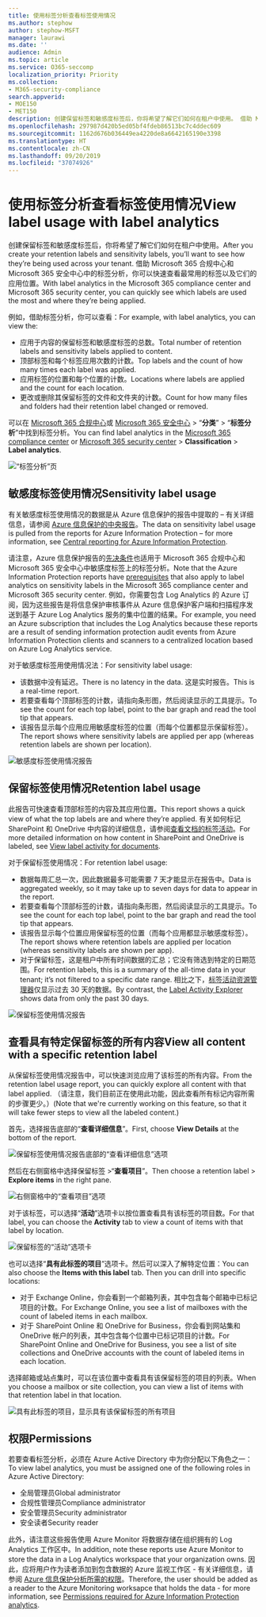 ```yaml
---
title: 使用标签分析查看标签使用情况
ms.author: stephow
author: stephow-MSFT
manager: laurawi
ms.date: ''
audience: Admin
ms.topic: article
ms.service: O365-seccomp
localization_priority: Priority
ms.collection:
- M365-security-compliance
search.appverid:
- MOE150
- MET150
description: 创建保留标签和敏感度标签后，你将希望了解它们如何在租户中使用。 借助 Microsoft 365 合规中心和 Microsoft 365 安全中心中的标签分析，你可以快速查看最常用的标签以及它们的应用位置。
ms.openlocfilehash: 297987d420b5ed05bf4fdeb86513bc7c4ddec609
ms.sourcegitcommit: 1162d676b036449ea4220de8a6642165190e3398
ms.translationtype: HT
ms.contentlocale: zh-CN
ms.lasthandoff: 09/20/2019
ms.locfileid: "37074926"
---
```

# <a name="view-label-usage-with-label-analytics"></a><span data-ttu-id="95d58-104">使用标签分析查看标签使用情况</span><span class="sxs-lookup"><span data-stu-id="95d58-104">View label usage with label analytics</span></span>

<span data-ttu-id="95d58-105">创建保留标签和敏感度标签后，你将希望了解它们如何在租户中使用。</span><span class="sxs-lookup"><span data-stu-id="95d58-105">After you create your retention labels and sensitivity labels, you’ll want to see how they’re being used across your tenant.</span></span> <span data-ttu-id="95d58-106">借助 Microsoft 365 合规中心和 Microsoft 365 安全中心中的标签分析，你可以快速查看最常用的标签以及它们的应用位置。</span><span class="sxs-lookup"><span data-stu-id="95d58-106">With label analytics in the Microsoft 365 compliance center and Microsoft 365 security center, you can quickly see which labels are used the most and where they’re being applied.</span></span>

<span data-ttu-id="95d58-107">例如，借助标签分析，你可以查看：</span><span class="sxs-lookup"><span data-stu-id="95d58-107">For example, with label analytics, you can view the:</span></span>

- <span data-ttu-id="95d58-108">应用于内容的保留标签和敏感度标签的总数。</span><span class="sxs-lookup"><span data-stu-id="95d58-108">Total number of retention labels and sensitivity labels applied to content.</span></span>
- <span data-ttu-id="95d58-109">顶部标签和每个标签应用次数的计数。</span><span class="sxs-lookup"><span data-stu-id="95d58-109">Top labels and the count of how many times each label was applied.</span></span>
- <span data-ttu-id="95d58-110">应用标签的位置和每个位置的计数。</span><span class="sxs-lookup"><span data-stu-id="95d58-110">Locations where labels are applied and the count for each location.</span></span>
- <span data-ttu-id="95d58-111">更改或删除其保留标签的文件和文件夹的计数。</span><span class="sxs-lookup"><span data-stu-id="95d58-111">Count for how many files and folders had their retention label changed or removed.</span></span>

<span data-ttu-id="95d58-112">可以在 [Microsoft 365 合规中心](https://compliance.microsoft.com/labelanalytics)或 [Microsoft 365 安全中心](https://security.microsoft.com/labelanalytics) > “**分类**” > “**标签分析**”中找到标签分析。</span><span class="sxs-lookup"><span data-stu-id="95d58-112">You can find label analytics in the [Microsoft 365 compliance center](https://compliance.microsoft.com/labelanalytics) or [Microsoft 365 security center](https://security.microsoft.com/labelanalytics) > **Classification** > **Label analytics**.</span></span>

![“标签分析”页](media/label-analytics-page.png)

## <a name="sensitivity-label-usage"></a><span data-ttu-id="95d58-114">敏感度标签使用情况</span><span class="sxs-lookup"><span data-stu-id="95d58-114">Sensitivity label usage</span></span>

<span data-ttu-id="95d58-115">有关敏感度标签使用情况的数据是从 Azure 信息保护的报告中提取的 – 有关详细信息，请参阅 [Azure 信息保护的中央报告](https://docs.microsoft.com/zh-CN/azure/information-protection/reports-aip)。</span><span class="sxs-lookup"><span data-stu-id="95d58-115">The data on sensitivity label usage is pulled from the reports for Azure Information Protection – for more information, see [Central reporting for Azure Information Protection](https://docs.microsoft.com/zh-CN/azure/information-protection/reports-aip).</span></span>

<span data-ttu-id="95d58-116">请注意，Azure 信息保护报告的[先决条件](https://docs.microsoft.com/zh-CN/azure/information-protection/reports-aip#prerequisites-for-azure-information-protection-analytics)也适用于 Microsoft 365 合规中心和 Microsoft 365 安全中心中敏感度标签上的标签分析。</span><span class="sxs-lookup"><span data-stu-id="95d58-116">Note that the Azure Information Protection reports have [prerequisites](https://docs.microsoft.com/zh-CN/azure/information-protection/reports-aip#prerequisites-for-azure-information-protection-analytics) that also apply to label analytics on sensitivity labels in the Microsoft 365 compliance center and Microsoft 365 security center.</span></span> <span data-ttu-id="95d58-117">例如，你需要包含 Log Analytics 的 Azure 订阅，因为这些报告是将信息保护审核事件从 Azure 信息保护客户端和扫描程序发送到基于 Azure Log Analytics 服务的集中位置的结果。</span><span class="sxs-lookup"><span data-stu-id="95d58-117">For example, you need an Azure subscription that includes the Log Analytics because these reports are a result of sending information protection audit events from Azure Information Protection clients and scanners to a centralized location based on Azure Log Analytics service.</span></span>

<span data-ttu-id="95d58-118">对于敏感度标签用使用情况法：</span><span class="sxs-lookup"><span data-stu-id="95d58-118">For sensitivity label usage:</span></span>

- <span data-ttu-id="95d58-119">该数据中没有延迟。</span><span class="sxs-lookup"><span data-stu-id="95d58-119">There is no latency in the data.</span></span> <span data-ttu-id="95d58-120">这是实时报告。</span><span class="sxs-lookup"><span data-stu-id="95d58-120">This is a real-time report.</span></span>
- <span data-ttu-id="95d58-121">若要查看每个顶部标签的计数，请指向条形图，然后阅读显示的工具提示。</span><span class="sxs-lookup"><span data-stu-id="95d58-121">To see the count for each top label, point to the bar graph and read the tool tip that appears.</span></span>
- <span data-ttu-id="95d58-122">该报告显示每个应用应用敏感度标签的位置（而每个位置都显示保留标签）。</span><span class="sxs-lookup"><span data-stu-id="95d58-122">The report shows where sensitivity labels are applied per app (whereas retention labels are shown per location).</span></span>

![敏感度标签使用情况报告](media/sensitivity-label-usage-report.png)

## <a name="retention-label-usage"></a><span data-ttu-id="95d58-124">保留标签使用情况</span><span class="sxs-lookup"><span data-stu-id="95d58-124">Retention label usage</span></span>

<span data-ttu-id="95d58-125">此报告可快速查看顶部标签的内容及其应用位置。</span><span class="sxs-lookup"><span data-stu-id="95d58-125">This report shows a quick view of what the top labels are and where they’re applied.</span></span> <span data-ttu-id="95d58-126">有关如何标记 SharePoint 和 OneDrive 中内容的详细信息，请参阅[查看文档的标签活动](view-label-activity-for-documents.md)。</span><span class="sxs-lookup"><span data-stu-id="95d58-126">For more detailed information on how content in SharePoint and OneDrive is labeled, see [View label activity for documents](view-label-activity-for-documents.md).</span></span>

<span data-ttu-id="95d58-127">对于保留标签使用情况：</span><span class="sxs-lookup"><span data-stu-id="95d58-127">For retention label usage:</span></span>

- <span data-ttu-id="95d58-128">数据每周汇总一次，因此数据最多可能需要 7 天才能显示在报告中。</span><span class="sxs-lookup"><span data-stu-id="95d58-128">Data is aggregated weekly, so it may take up to seven days for data to appear in the report.</span></span>
- <span data-ttu-id="95d58-129">若要查看每个顶部标签的计数，请指向条形图，然后阅读显示的工具提示。</span><span class="sxs-lookup"><span data-stu-id="95d58-129">To see the count for each top label, point to the bar graph and read the tool tip that appears.</span></span>
- <span data-ttu-id="95d58-130">该报告显示每个位置应用保留标签的位置（而每个应用都显示敏感度标签）。</span><span class="sxs-lookup"><span data-stu-id="95d58-130">The report shows where retention labels are applied per location (whereas sensitivity labels are shown per app).</span></span>
- <span data-ttu-id="95d58-131">对于保留标签，这是租户中所有时间数据的汇总；它没有筛选到特定的日期范围。</span><span class="sxs-lookup"><span data-stu-id="95d58-131">For retention labels, this is a summary of the all-time data in your tenant; it’s not filtered to a specific date range.</span></span> <span data-ttu-id="95d58-132">相比之下，[标签活动资源管理器](view-label-activity-for-documents.md)仅显示过去 30 天的数据。</span><span class="sxs-lookup"><span data-stu-id="95d58-132">By contrast, the [Label Activity Explorer](view-label-activity-for-documents.md) shows data from only the past 30 days.</span></span>

![保留标签使用情况报告](media/retention-label-usage-report.png)

## <a name="view-all-content-with-a-specific-retention-label"></a><span data-ttu-id="95d58-134">查看具有特定保留标签的所有内容</span><span class="sxs-lookup"><span data-stu-id="95d58-134">View all content with a specific retention label</span></span>

<span data-ttu-id="95d58-135">从保留标签使用情况报告中，可以快速浏览应用了该标签的所有内容。</span><span class="sxs-lookup"><span data-stu-id="95d58-135">From the retention label usage report, you can quickly explore all content with that label applied.</span></span> <span data-ttu-id="95d58-136">（请注意，我们目前正在使用此功能，因此查看所有标记内容所需的步骤更少。）</span><span class="sxs-lookup"><span data-stu-id="95d58-136">(Note that we're currently working on this feature, so that it will take fewer steps to view all the labeled content.)</span></span>

<span data-ttu-id="95d58-137">首先，选择报告底部的“**查看详细信息**”。</span><span class="sxs-lookup"><span data-stu-id="95d58-137">First, choose **View Details** at the bottom of the report.</span></span>

![保留标签使用情况报告底部的“查看详细信息”选项](media/retention-label-usage-view-details.png)

<span data-ttu-id="95d58-139">然后在右侧窗格中选择保留标签 >“**查看项目**”。</span><span class="sxs-lookup"><span data-stu-id="95d58-139">Then choose a retention label > **Explore items** in the right pane.</span></span>

![右侧窗格中的“查看项目”选项](media/retention-label-usage-explore-items.png)

<span data-ttu-id="95d58-141">对于该标签，可以选择“**活动**”选项卡以按位置查看具有该标签的项目数。</span><span class="sxs-lookup"><span data-stu-id="95d58-141">For that label, you can choose the **Activity** tab to view a count of items with that label by location.</span></span>

![保留标签的“活动”选项卡](media/retention-label-usage-activity-tab.png)

<span data-ttu-id="95d58-143">也可以选择“**具有此标签的项目**”选项卡。然后可以深入了解特定位置：</span><span class="sxs-lookup"><span data-stu-id="95d58-143">You can also choose the **Items with this label** tab. Then you can drill into specific locations:</span></span>

- <span data-ttu-id="95d58-144">对于 Exchange Online，你会看到一个邮箱列表，其中包含每个邮箱中已标记项目的计数。</span><span class="sxs-lookup"><span data-stu-id="95d58-144">For Exchange Online, you see a list of mailboxes with the count of labeled items in each mailbox.</span></span>
- <span data-ttu-id="95d58-145">对于 SharePoint Online 和 OneDrive for Business，你会看到网站集和 OneDrive 帐户的列表，其中包含每个位置中已标记项目的计数。</span><span class="sxs-lookup"><span data-stu-id="95d58-145">For SharePoint Online and OneDrive for Business, you see a list of site collections and OneDrive accounts with the count of labeled items in each location.</span></span>

<span data-ttu-id="95d58-146">选择邮箱或站点集时，可以在该位置中查看具有该保留标签的项目的列表。</span><span class="sxs-lookup"><span data-stu-id="95d58-146">When you choose a mailbox or site collection, you can view a list of items with that retention label in that location.</span></span>

![具有此标签的项目，显示具有该保留标签的所有项目](media/retention-label-usage-content-explorer.png)

## <a name="permissions"></a><span data-ttu-id="95d58-148">权限</span><span class="sxs-lookup"><span data-stu-id="95d58-148">Permissions</span></span>

<span data-ttu-id="95d58-149">若要查看标签分析，必须在 Azure Active Directory 中为你分配以下角色之一：</span><span class="sxs-lookup"><span data-stu-id="95d58-149">To view label analytics, you must be assigned one of the following roles in Azure Active Directory:</span></span>

- <span data-ttu-id="95d58-150">全局管理员</span><span class="sxs-lookup"><span data-stu-id="95d58-150">Global administrator</span></span>
- <span data-ttu-id="95d58-151">合规性管理员</span><span class="sxs-lookup"><span data-stu-id="95d58-151">Compliance administrator</span></span>
- <span data-ttu-id="95d58-152">安全管理员</span><span class="sxs-lookup"><span data-stu-id="95d58-152">Security administrator</span></span>
- <span data-ttu-id="95d58-153">安全读者</span><span class="sxs-lookup"><span data-stu-id="95d58-153">Security reader</span></span>

<span data-ttu-id="95d58-154">此外，请注意这些报告使用 Azure Monitor 将数据存储在组织拥有的 Log Analytics 工作区中。</span><span class="sxs-lookup"><span data-stu-id="95d58-154">In addition, note these reports use Azure Monitor to store the data in a Log Analytics workspace that your organization owns.</span></span> <span data-ttu-id="95d58-155">因此，应将用户作为读者添加到包含数据的 Azure 监视工作区 - 有关详细信息，请参阅 [Azure 信息保护分析所需的权限](https://docs.microsoft.com/zh-CN/azure/information-protection/reports-aip#permissions-required-for-azure-information-protection-analytics)。</span><span class="sxs-lookup"><span data-stu-id="95d58-155">Therefore, the user should be added as a reader to the Azure Monitoring worksapce that holds the data - for more information, see [Permissions required for Azure Information Protection analytics](https://docs.microsoft.com/zh-CN/azure/information-protection/reports-aip#permissions-required-for-azure-information-protection-analytics).</span></span>

